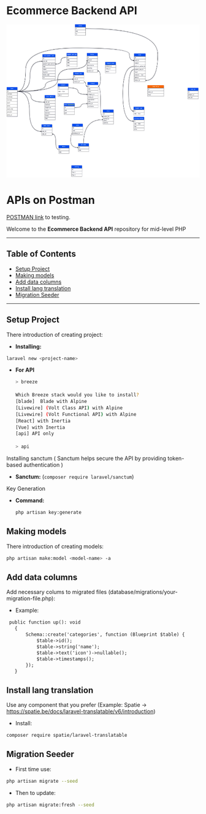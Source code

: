 # Ecommerce Backend API
<img src="Ecommerce project.drawio.png" alt="UI Screenshot" width="800" height="400">


# APIs on Postman 
[POSTMAN link](https://documenter.getpostman.com/view/41961386/2sB2iwEZo5) to testing.

Welcome to the **Ecommerce Backend API** repository for mid-level PHP


---

## Table of Contents
- [Setup Project](#setup-project)
- [Making models](#making-models)
- [Add data columns](#add-data-columns)
- [Install lang translation](#install-lang-translation)
- [Migration Seeder](#migration-seeder)


---


## Setup Project
There introduction of creating project:
- **Installing:** 
 ```bash
 laravel new <project-name>
 ```
- **For API**
   ```bash
   > breeze

   Which Breeze stack would you like to install?
   [blade]  Blade with Alpine
   [Livewire] (Volt Class API) with Alpine
   [Livewire] (Volt Functional API) with Alpine
   [React] with Inertia
   [Vue] with Inertia
   [api] API only
   
   > api
   ```
Installing sanctum ( Sanctum helps secure the API by providing token-based authentication )
- **Sanctum:** (```composer require laravel/sanctum```)

Key Generation
- **Command:** 
   ```bash
   php artisan key:generate
   ```



## Making models
There introduction of creating models:
 ```bash
 php artisan make:model <model-name> -a
 ```


## Add data columns
Add necessary colums to migrated files (database/migrations/your-migration-file.php):
 - Example:
 ```
  public function up(): void
    {
        Schema::create('categories', function (Blueprint $table) {
            $table->id();
            $table->string('name');
            $table->text('icon')->nullable();
            $table->timestamps();
        });
    }
 ```


## Install lang translation
Use any component that you prefer (Example: Spatie -> https://spatie.be/docs/laravel-translatable/v6/introduction)
 - Install:
 ```bash
 composer require spatie/laravel-translatable
 ```



## Migration Seeder
- First time use:
 ```bash
 php artisan migrate --seed
 ```
- Then to update:
 ```bash
 php artisan migrate:fresh --seed
 ```

